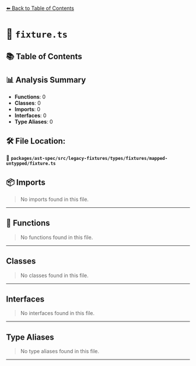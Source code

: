 [⬅️ Back to Table of Contents](../../../../../../../index.md)

# 📄 `fixture.ts`

## 📚 Table of Contents


## 📊 Analysis Summary

- **Functions**: 0
- **Classes**: 0
- **Imports**: 0
- **Interfaces**: 0
- **Type Aliases**: 0

## 🛠️ File Location:
📂 **`packages/ast-spec/src/legacy-fixtures/types/fixtures/mapped-untypped/fixture.ts`**

## 📦 Imports

> No imports found in this file.


---

## 🔧 Functions

> No functions found in this file.


---

## Classes

> No classes found in this file.


---

## Interfaces

> No interfaces found in this file.


---

## Type Aliases

> No type aliases found in this file.


---